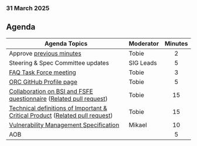 ###  31 March 2025
##  Agenda
 Agenda Topics | Moderator | Minutes |
| ----- | ----- | :---: |
| Approve [previous minutes](https://github.com/orcwg/orcwg/pull/62) | Tobie | 2 |
| Steering & Spec Committee updates | SIG Leads | 5 |
| [FAQ Task Force meeting](https://github.com/orcwg/orcwg/blob/main/MEETINGS.md#faq-task-force-call) | Tobie | 3 |
| [ORC GitHub Profile page](https://github.com/orcwg/.github/pull/1) | Tobie | 5 |
| [Collaboration on BSI and FSFE questionnaire](https://github.com/orcwg/cra-hub/tree/tobie-questionnaires/questionnaires#questionnaire-for-open-source-and-manufacturers) ([Related pull request](https://github.com/orcwg/cra-hub/pull/168)) | Tobie | 15 | 
| [Technical definitions of Important & Critical Product](https://github.com/orcwg/cra-hub/blob/tobie-prod-reg/product-definitions/README.md#current-consultations) ([Related pull request](https://github.com/orcwg/cra-hub/pull/164))| Tobie | 15 | 
| [Vulnerability Management Specification](https://github.com/orcwg/vulnerability-management-spec) | Mikael | 10 |
| AOB | | 5 |
